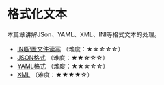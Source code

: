 # 格式化文本

本篇章讲解JSon、YAML、XML、INI等格式文本的处理。

- [INI配置文件读写](1.INI配置文件读写.md) （难度：★☆☆☆☆）
- [JSON格式](2.JSON格式.md) （难度：★★☆☆☆）
- [YAML格式](3.YAML格式.md) （难度：★★☆☆☆）
- [XML](4.XML.md) （难度：★★★★☆）
